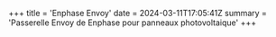 +++
title = 'Enphase Envoy'
date = 2024-03-11T17:05:41Z
summary = 'Passerelle Envoy de Enphase pour panneaux photovoltaique'
+++
